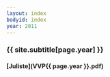 ```yaml
---
layout: index
bodyid: index
year: 2011
---
```


### {{ site.subtitle[page.year] }}

#### [Juliste](VVP{{ page.year }}.pdf)

